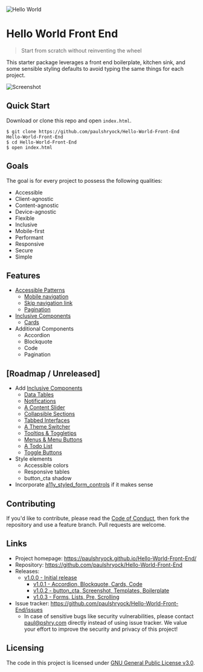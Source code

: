 ![Hello World](https://raw.githubusercontent.com/paulshryock/Hello-World-Front-End/master/favicon.ico)

# Hello World Front End
> Start from scratch without reinventing the wheel

This starter package leverages a front end boilerplate, kitchen sink, and some sensible styling defaults to avoid typing the same things for each project.

![Screenshot](https://raw.githubusercontent.com/paulshryock/Hello-World-Front-End/master/img/screenshot.png "Screenshot")

## Quick Start

Download or clone this repo and open `index.html`.

```shell
$ git clone https://github.com/paulshryock/Hello-World-Front-End Hello-World-Front-End
$ cd Hello-World-Front-End
$ open index.html
```

## Goals

The goal is for every project to possess the following qualities:

- Accessible
- Client-agnostic
- Content-agnostic
- Device-agnostic
- Flexible
- Inclusive
- Mobile-first
- Performant
- Responsive
- Secure
- Simple

## Features

- [Accessible Patterns](http://www.a11ymatters.com/patterns/)
	- [Mobile navigation](http://www.a11ymatters.com/pattern/mobile-nav/)
	- [Skip navigation link](http://www.a11ymatters.com/pattern/skip-link/)
	- [Pagination](http://www.a11ymatters.com/pattern/pagination/)
- [Inclusive Components](https://inclusive-components.design/)
	- [Cards](https://inclusive-components.design/cards/)
- Additional Components
	- Accordion
	- Blockquote
	- Code
	- Pagination

## [Roadmap / Unreleased]
- Add [Inclusive Components](https://inclusive-components.design/)
	- [Data Tables](https://inclusive-components.design/data-tables/)
	- [Notifications](https://inclusive-components.design/notifications/)
	- [A Content Slider](https://inclusive-components.design/a-content-slider/)
	- [Collapsible Sections](https://inclusive-components.design/collapsible-sections/)
	- [Tabbed Interfaces](https://inclusive-components.design/tabbed-interfaces/)
	- [A Theme Switcher](https://inclusive-components.design/a-theme-switcher/)
	- [Tooltips & Toggletips](https://inclusive-components.design/tooltips-toggletips/)
	- [Menus & Menu Buttons](https://inclusive-components.design/menus-menu-buttons/)
	- [A Todo List](https://inclusive-components.design/a-todo-list/)
	- [Toggle Buttons](https://inclusive-components.design/toggle-button/)
- Style elements
	- Accessible colors
	- Responsive tables
	- button_cta shadow
- Incorporate [a11y_styled_form_controls](https://scottaohara.github.io/a11y_styled_form_controls/) if it makes sense

## Contributing

If you'd like to contribute, please read the [Code of Conduct](https://github.com/paulshryock/Hello-World-Front-End/blob/master/CODE_OF_CONDUCT.md), then fork the repository and use a feature
branch. Pull requests are welcome.

## Links

- Project homepage: https://paulshryock.github.io/Hello-World-Front-End/
- Repository: https://github.com/paulshryock/Hello-World-Front-End
- Releases:
	- [v1.0.0 - Initial release](https://github.com/paulshryock/Hello-World-Front-End/releases/tag/v1.0.0)
		- [v1.0.1 - Accordion, Blockquote, Cards, Code](https://github.com/paulshryock/Hello-World-Front-End/releases/tag/v1.0.1)
		- [v1.0.2 - button_cta, Screenshot, Templates, Boilerplate](https://github.com/paulshryock/Hello-World-Front-End/releases/tag/v1.0.2)
		- [v1.0.3 - Forms, Lists, Pre, Scrolling](https://github.com/paulshryock/Hello-World-Front-End/releases/tag/v1.0.3)
		<!-- - [v1.0.4](https://github.com/paulshryock/Hello-World-Front-End/releases/tag/v1.0.4) -->
		<!-- - [v1.0.5](https://github.com/paulshryock/Hello-World-Front-End/releases/tag/v1.0.5) -->
		<!-- - [v1.0.6](https://github.com/paulshryock/Hello-World-Front-End/releases/tag/v1.0.6) -->
		<!-- - [v1.0.7](https://github.com/paulshryock/Hello-World-Front-End/releases/tag/v1.0.7) -->
		<!-- - [v1.0.8](https://github.com/paulshryock/Hello-World-Front-End/releases/tag/v1.0.8) -->
		<!-- - [v1.0.9](https://github.com/paulshryock/Hello-World-Front-End/releases/tag/v1.0.9) -->
- Issue tracker: https://github.com/paulshryock/Hello-World-Front-End/issues
  - In case of sensitive bugs like security vulnerabilities, please contact
    paul@pshry.com directly instead of using issue tracker. We value your effort
    to improve the security and privacy of this project!
<!-- - Related projects:
  - Your other project: https://github.com/your/other-project/
  - Someone else's project: https://github.com/someones/awesome-project/ -->


## Licensing

The code in this project is licensed under [GNU General Public License v3.0](https://github.com/paulshryock/Hello-World-Front-End/blob/master/LICENSE).